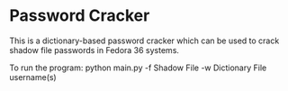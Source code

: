# Password Cracker
This is a dictionary-based password cracker which can be used to crack shadow file passwords in Fedora 36 systems.

To run the program: python main.py -f Shadow File -w Dictionary File username(s)
